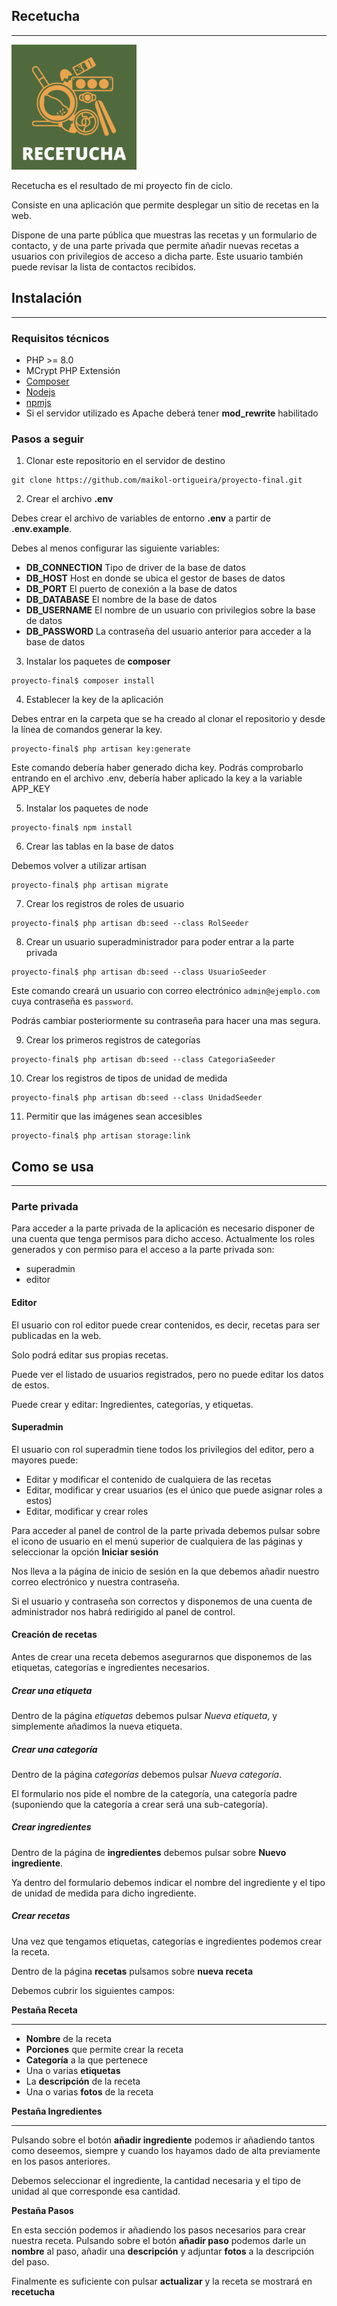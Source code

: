 ## Recetucha
***

<img src="img.png" width="200" style="margin: auto;">

Recetucha es el resultado de mi proyecto fin de ciclo.

Consiste en una aplicación que permite desplegar un sitio de recetas en la web.

Dispone de una parte pública que muestras las recetas y un formulario de contacto, y de una parte privada que permite añadir nuevas recetas a usuarios con privilegios de acceso a dicha parte. Este usuario también puede revisar la lista de contactos recibidos.

## Instalación
***
### Requisitos técnicos

-   PHP >= 8.0
-   MCrypt PHP Extensión
-   [Composer](https://getcomposer.org/)
-   [Nodejs](https://nodejs.org/es/)
-   [npmjs](https://www.npmjs.com/)
-   Si el servidor utilizado es Apache deberá tener **mod_rewrite** habilitado

### Pasos a seguir

1. Clonar este repositorio en el servidor de destino

```
git clone https://github.com/maikol-ortigueira/proyecto-final.git
```

2. Crear el archivo **.env**

Debes crear el archivo de variables de entorno **.env** a partir de **.env.example**.

Debes al menos configurar las siguiente variables:

-   **DB_CONNECTION**   Tipo de driver de la base de datos
-   **DB_HOST**         Host en donde se ubica el gestor de bases de datos
-   **DB_PORT**         El puerto de conexión a la base de datos
-   **DB_DATABASE**     El nombre de la base de datos
-   **DB_USERNAME**     El nombre de un usuario con privilegios sobre la base de datos
-   **DB_PASSWORD**     La contraseña del usuario anterior para acceder a la base de datos

3. Instalar los paquetes de **composer**

```shell
proyecto-final$ composer install
```

4. Establecer la key de la aplicación

Debes entrar en la carpeta que se ha creado al clonar el repositorio y desde la línea de comandos generar la key.

```shell
proyecto-final$ php artisan key:generate
```

Este comando debería haber generado dicha key. Podrás comprobarlo entrando en el archivo .env, debería haber aplicado la key a la variable APP_KEY

5. Instalar los paquetes de node

```shell
proyecto-final$ npm install
```

6. Crear las tablas en la base de datos

Debemos volver a utilizar artisan

```shell
proyecto-final$ php artisan migrate
```

7. Crear los registros de roles de usuario

```shell
proyecto-final$ php artisan db:seed --class RolSeeder
```

8. Crear un usuario superadministrador para poder entrar a la parte privada

```shell
proyecto-final$ php artisan db:seed --class UsuarioSeeder
```

Este comando creará un usuario con correo electrónico ``admin@ejemplo.com`` cuya contraseña es ``password``.

Podrás cambiar posteriormente su contraseña para hacer una mas segura.


9. Crear los primeros registros de categorías

```shell
proyecto-final$ php artisan db:seed --class CategoriaSeeder
```

10. Crear los registros de tipos de unidad de medida

```shell
proyecto-final$ php artisan db:seed --class UnidadSeeder
```

11. Permitir que las imágenes sean accesibles

```shell
proyecto-final$ php artisan storage:link
```


## Como se usa
***

### Parte privada

Para acceder a la parte privada de la aplicación es necesario disponer de una cuenta que tenga permisos para dicho acceso.
Actualmente los roles generados y con permiso para el acceso a la parte privada son:

-   superadmin
-   editor

#### Editor

El usuario con rol editor puede crear contenidos, es decir, recetas para ser publicadas en la web.

Solo podrá editar sus propias recetas.

Puede ver el listado de usuarios registrados, pero no puede editar los datos de estos.

Puede crear y editar: Ingredientes, categorías, y etiquetas.

#### Superadmin

El usuario con rol superadmin tiene todos los privilegios del editor, pero a mayores puede:

-   Editar y modificar el contenido de cualquiera de las recetas
-   Editar, modificar y crear usuarios (es el único que puede asignar roles a estos)
-   Editar, modificar y crear roles

Para acceder al panel de control de la parte privada debemos pulsar sobre el icono de usuario en el menú superior de cualquiera de las páginas y seleccionar la opción **Iniciar sesión**

Nos lleva a la página de inicio de sesión en la que debemos añadir nuestro correo electrónico y nuestra contraseña.

Si el usuario y contraseña son correctos y disponemos de una cuenta de administrador nos habrá redirigido al panel de control.

#### **Creación de recetas**

Antes de crear una receta debemos asegurarnos que disponemos de las etiquetas, categorías e ingredientes necesarios.

##### Crear una etiqueta

Dentro de la página *etiquetas* debemos pulsar *Nueva etiqueta*, y simplemente añadimos la nueva etiqueta.

##### Crear una categoría

Dentro de la página *categorías* debemos pulsar *Nueva categoría*.

El formulario nos pide el nombre de la categoría, una categoría padre (suponiendo que la categoría a crear será una sub-categoría).

##### Crear ingredientes

Dentro de la página de **ingredientes** debemos pulsar sobre **Nuevo ingrediente**.

Ya dentro del formulario debemos indicar el nombre del ingrediente y el tipo de unidad de medida para dicho ingrediente.

##### **Crear recetas**

Una vez que tengamos etiquetas, categorías e ingredientes podemos crear la receta.

Dentro de la página **recetas** pulsamos sobre **nueva receta**

Debemos cubrir los siguientes campos:

**Pestaña Receta**
***

- **Nombre** de la receta
- **Porciones** que permite crear la receta
- **Categoría** a la que pertenece
- Una o varias **etiquetas**
- La **descripción** de la receta
- Una o varias **fotos** de la receta

**Pestaña Ingredientes**
***
Pulsando sobre el botón **añadir ingrediente** podemos ir añadiendo tantos como deseemos, siempre y cuando los hayamos dado de alta previamente en los pasos anteriores.

Debemos seleccionar el ingrediente, la cantidad necesaria y el tipo de unidad al que corresponde esa cantidad.

**Pestaña Pasos**

En esta sección podemos ir añadiendo los pasos necesarios para crear nuestra receta. Pulsando sobre el botón **añadir paso** podemos darle un **nombre** al paso, añadir una **descripción** y adjuntar **fotos** a la descripción del paso.

Finalmente es suficiente con pulsar **actualizar** y la receta se mostrará en **recetucha**
